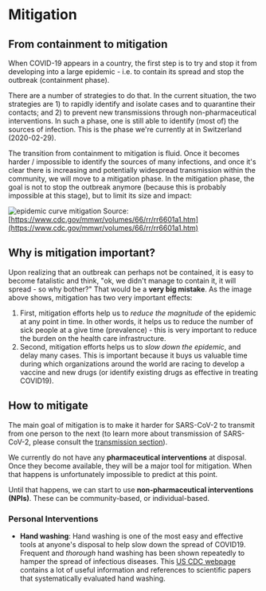 # Mitigation

## From containment to mitigation
 When COVID-19 appears in a country, the first step is to try and stop it from developing into a large epidemic - i.e. to contain its spread and stop the outbreak (containment phase).

 There are a number of strategies to do that. In the current situation, the two strategies are 1) to rapidly identify and isolate cases and to quarantine their contacts; and 2) to prevent new transmissions through non-pharmaceutical interventions. In such a phase, one is still able to identify (most of) the sources of infection. This is the phase we're currently at in Switzerland (2020-02-29).

 The transition from containment to mitigation is fluid. Once it becomes harder / impossible to identify the sources of many infections, and once it's clear there is increasing and potentially widespread transmission within the community, we will move to a mitigation phase. In the mitigation phase, the goal is not to stop the outbreak anymore (because this is probably impossible at this stage), but to limit its size and impact:

 ![epidemic curve mitigation](/info/images/epidemic_curve_mitigation.png)
 Source: [https://www.cdc.gov/mmwr/volumes/66/rr/rr6601a1.htm](https://www.cdc.gov/mmwr/volumes/66/rr/rr6601a1.htm)

## Why is mitigation important?
 Upon realizing that an outbreak can perhaps not be contained, it is easy to become fatalistic and think, "ok, we didn't manage to contain it, it will spread - so why bother?" That would be a **very big mistake**. As the image above shows, mitigation has two very important effects:
 1. First, mitigation efforts help us to _reduce the magnitude_ of the epidemic at any point in time. In other words, it helps us to reduce the number of sick people at a give time (prevalence) - this is very important to reduce the burden on the health care infrastructure.
 2. Second, mitigation efforts helps us to _slow down the epidemic_, and delay many cases. This is important because it buys us valuable time during which organizations around the world are racing to develop a vaccine and new drugs (or identify existing drugs as effective in treating COVID19).

## How to mitigate
The main goal of mitigation is to make it harder for SARS-CoV-2 to transmit from one person to the next (to learn more about transmission of SARS-CoV-2, please consult the [transmission section](../transmission)).

We currently do not have any **pharmaceutical interventions** at disposal. Once they become available, they will be a major tool for mitigation. When that happens is unfortunately impossible to predict at this point.

Until that happens, we can start to use **non-pharmaceutical interventions (NPIs)**. These can be community-based, or individual-based.

### Personal Interventions
- __Hand washing__: Hand washing is one of the most easy and effective tools at anyone's disposal to help slow down the spread of COVID19. Frequent and _thorough_ hand washing has been shown repeatedly to hamper the spread of infectious diseases. This [US CDC webpage](https://www.cdc.gov/handwashing/why-handwashing.html) contains a lot of useful information and references to scientific papers that systematically evaluated hand washing.
